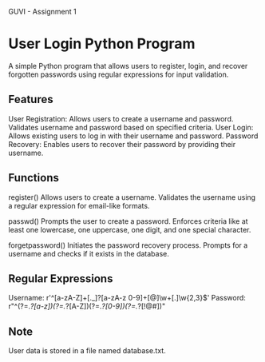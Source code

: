 GUVI - Assignment 1                                                       

# User Login Python Program
A simple Python program that allows users to register, login, and recover forgotten passwords using regular expressions for input validation.

## Features
User Registration: Allows users to create a username and password. Validates username and password based on specified criteria.
User Login: Allows existing users to log in with their username and password.
Password Recovery: Enables users to recover their password by providing their username.

## Functions
register()
Allows users to create a username. Validates the username using a regular expression for email-like formats.

passwd()
Prompts the user to create a password. Enforces criteria like at least one lowercase, one uppercase, one digit, and one special character.

forgetpassword()
Initiates the password recovery process. Prompts for a username and checks if it exists in the database.

## Regular Expressions

Username: r'^[a-zA-Z]+[\._]?[a-zA-z 0-9]+[@]\w+[.]\w{2,3}$'
Password: r"^(?=.*?[a-z])(?=.*?[A-Z])(?=.*?[0-9])(?=.*?[!@#])"

## Note
User data is stored in a file named database.txt.










